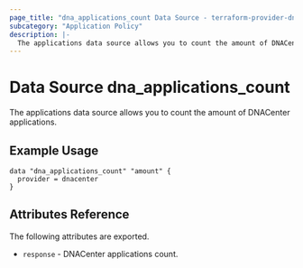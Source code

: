 ```yaml
---
page_title: "dna_applications_count Data Source - terraform-provider-dnacenter"
subcategory: "Application Policy"
description: |-
  The applications data source allows you to count the amount of DNACenter applications.
---
```


# Data Source dna_applications_count

The applications data source allows you to count the amount of DNACenter applications.

## Example Usage

```hcl
data "dna_applications_count" "amount" {
  provider = dnacenter
}
```

## Attributes Reference

The following attributes are exported.

- `response` - DNACenter applications count.
